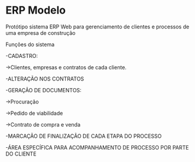 # ERP Modelo
Protótipo sistema ERP Web para gerenciamento de clientes e processos de uma empresa de construção

Funções do sistema
  <p>-CADASTRO:
  <p>->Clientes, empresas e contratos de cada cliente.
  <p>-ALTERAÇÃO NOS CONTRATOS
  <p>-GERAÇÃO DE DOCUMENTOS:
      <p>->Procuração
      <p>->Pedido de viabilidade
      <p>->Contrato de compra e venda

<p>-MARCAÇÃO DE FINALIZAÇÃO DE CADA ETAPA DO PROCESSO
<p>-ÁREA ESPECÍFICA PARA ACOMPANHAMENTO DE PROCESSO POR PARTE DO CLIENTE
